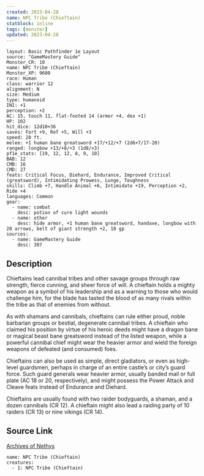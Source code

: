 ```yaml
---
created: 2023-04-28
name: NPC Tribe (Chieftain)
statblock: inline
tags: [monster]
updated: 2023-04-28
---
```

```statblock
layout: Basic Pathfinder 1e Layout
source: "GameMastery Guide"
Monster_CR: 10
name: NPC Tribe (Chieftain)
Monster_XP: 9600
race: Human
class: warrior 12
alignment: N
size: Medium
type: humanoid
INI: +1
perception: +2
AC: 15, touch 11, flat-footed 14 (armor +4, dex +1)
HP: 102
hit_dice: 12d10+36
saves: Fort +9, Ref +5, Will +3
speed: 20 ft.
melee: +1 human bane greatsword +17/+12/+7 (2d6+7/17-20)
ranged: longbow +13/+8/+3 (1d8/×3)
pf1e_stats: [19, 12, 12, 8, 9, 10]
BAB: 12
CMB: 16
CMD: 27
feats: Critical Focus, Diehard, Endurance, Improved Critical (greatsword), Intimidating Prowess, Lunge, Toughness
skills: Climb +7, Handle Animal +6, Intimidate +19, Perception +2, Ride +4
languages: Common
gear:
  - name: combat
    desc: potion of cure light wounds
  - name: other
    desc: hide armor, +1 human bane greatsword, handaxe, longbow with 20 arrows, belt of giant strength +2, 18 gp
sources:
  - name: GameMastery Guide
    desc: 307
```
## Description
Chieftains lead cannibal tribes and other savage groups through raw strength, fierce cunning, and sheer force of will. A chieftain holds a mighty weapon as a symbol of his leadership and as a warning to those who would challenge him, for the blade has tasted the blood of as many rivals within the tribe as that of enemies from without.

As with shamans and cannibals, chieftains can rule either proud, noble barbarian groups or bestial, degenerate cannibal tribes. A chieftain who claimed his position by virtue of his heroic deeds might have a dragon bane or magical beast bane greatsword instead of the listed weapon, while a powerful cannibal chief might wear the heavier armor and wield the foreign weapons of defeated (and consumed) foes.

Chieftains can also be used as simple, direct gladiators, or even as high-level guardsmen, perhaps in charge of an entire castle’s or city’s guard force. Such guard generals wear heavier armor, usually banded mail or full plate (AC 18 or 20, respectively), and might possess the Power Attack and Cleave feats instead of Endurance and Diehard.

Chieftains are usually found with two raider bodyguards, a shaman, and a dozen cannibals (CR 12). A chieftain might also lead a raiding party of 10 raiders (CR 13) or nine vikings (CR 14).
## Source Link
[Archives of Nethys](https://aonprd.com/NPCDisplay.aspx?ItemName=Tribe%20(Chieftain))
```encounter-table
name: NPC Tribe (Chieftain)
creatures:
  - 1: NPC Tribe (Chieftain)
```
